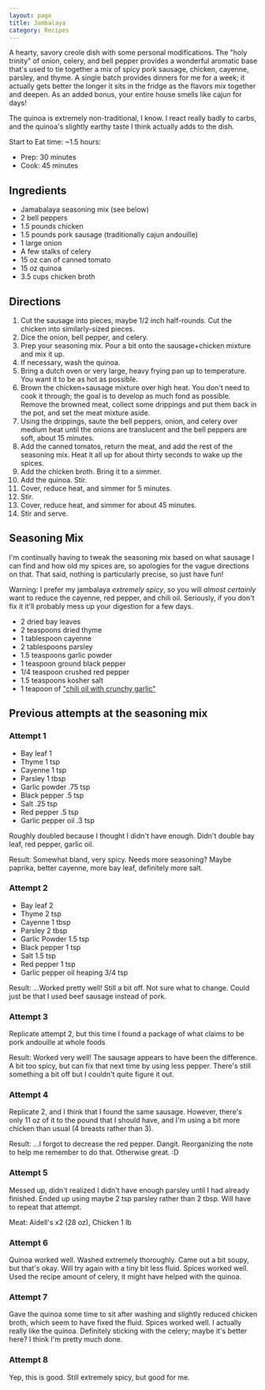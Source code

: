 ```yaml
---
layout: page
title: Jambalaya
category: Recipes
---
```


A hearty, savory creole dish with some personal modifications. The
"holy trinity" of onion, celery, and bell pepper provides a wonderful
aromatic base that's used to tie together a mix of spicy pork sausage,
chicken, cayenne, parsley, and thyme. A single batch provides dinners
for me for a week; it actually gets better the longer it sits in the
fridge as the flavors mix together and deepen. As an added bonus, your
entire house smells like cajun for days!

The quinoa is extremely non-traditional, I know. I react really badly
to carbs, and the quinoa's slightly earthy taste I think actually adds
to the dish.

Start to Eat time: ~1.5 hours:
- Prep: 30 minutes
- Cook: 45 minutes

## Ingredients

- Jamabalaya seasoning mix (see below)
- 2 bell peppers
- 1.5 pounds chicken
- 1.5 pounds pork sausage (traditionally cajun andouille)
- 1 large onion
- A few stalks of celery
- 15 oz can of canned tomato
- 15 oz quinoa
- 3.5 cups chicken broth

## Directions

1. Cut the sausage into pieces, maybe 1/2 inch half-rounds. Cut the
   chicken into similarly-sized pieces.
1. Dice the onion, bell pepper, and celery.
1. Prep your seasoning mix. Pour a bit onto the sausage+chicken
   mixture and mix it up.
1. If necessary, wash the quinoa.
1. Bring a dutch oven or very large, heavy frying pan up to
   temperature. You want it to be as hot as possible.
1. Brown the chicken+sausage mixture over high heat. You don't need to
   cook it through; the goal is to develop as much fond as
   possible. Remove the browned meat, collect some drippings and put
   them back in the pot, and set the meat mixture aside.
1. Using the drippings, saute the bell peppers, onion, and celery over
   medium heat until the onions are translucent and the bell peppers
   are soft, about 15 minutes.
1. Add the canned tomatos, return the meat, and add the rest of the
   seasoning mix. Heat it all up for about thirty seconds to wake up
   the spices.
1. Add the chicken broth. Bring it to a simmer.
1. Add the quinoa. Stir.
1. Cover, reduce heat, and simmer for 5 minutes.
1. Stir.
1. Cover, reduce heat, and simmer for about 45 minutes.
1. Stir and serve.

## Seasoning Mix

I'm continually having to tweak the seasoning mix based on what
sausage I can find and how old my spices are, so apologies for the
vague directions on that. That said, nothing is particularly precise,
so just have fun!

Warning: I prefer my jambalaya _extremely spicy_, so you will _almost
certainly_ want to reduce the cayenne, red pepper, and chili
oil. Seriously, if you don't fix it it'll probably mess up your
digestion for a few days.

- 2 dried bay leaves
- 2 teaspoons dried thyme
- 1 tablespoon cayenne
- 2 tablespoons parsley
- 1.5 teaspoons garlic powder
- 1 teaspoon ground black pepper
- 1/4 teaspoon crushed red pepper
- 1.5 teaspoons kosher salt
- 1 teapoon of ["chili oil with crunchy
  garlic"](https://smile.amazon.com/s?k=garlic+chili+oil)

## Previous attempts at the seasoning mix

### Attempt 1
- Bay leaf 1
- Thyme 1 tsp
- Cayenne 1 tsp
- Parsley 1 tbsp
- Garlic powder .75 tsp
- Black pepper .5 tsp
- Salt .25 tsp
- Red pepper .5 tsp
- Garlic pepper oil .3 tsp

Roughly doubled because I thought I didn't have enough. Didn't double
bay leaf, red pepper, garlic oil.

Result: Somewhat bland, very spicy. Needs more seasoning? Maybe
paprika, better cayenne, more bay leaf, definitely more salt.

### Attempt 2
- Bay leaf 2
- Thyme 2 tsp
- Cayenne 1 tbsp
- Parsley 2 tbsp
- Garlic Powder 1.5 tsp
- Black pepper 1 tsp
- Salt 1.5 tsp
- Red pepper 1 tsp
- Garlic pepper oil heaping 3/4 tsp

Result: ...Worked pretty well! Still a bit off. Not sure what to
change. Could just be that I used beef sausage instead of pork.

### Attempt 3
Replicate attempt 2, but this time I found a package of what claims to
be pork andouille at whole foods

Result: Worked very well! The sausage appears to have been the
difference. A bit too spicy, but can fix that next time by using less
pepper. There's still something a bit off but I couldn't quite figure
it out.

### Attempt 4

Replicate 2, and I think that I found the same sausage. However,
there's only 11 oz of it to the pound that I should have, and I'm
using a bit more chicken than usual (4 breasts rather than 3).

Result: ...I forgot to decrease the red pepper. Dangit. Reorganizing
the note to help me remember to do that. Otherwise great. :D

### Attempt 5

Messed up, didn't realized I didn't have enough parsley until I had
already finished. Ended up using maybe 2 tsp parsley rather than 2
tbsp. Will have to repeat that attempt.

Meat: Aidell's x2 (28 oz), Chicken 1 lb

### Attempt 6

Quinoa worked well. Washed extremely thoroughly. Came out a bit soupy,
but that's okay. Will try again with a tiny bit less fluid. Spices
worked well. Used the recipe amount of celery, it might have helped
with the quinoa.

### Attempt 7

Gave the quinoa some time to sit after washing and slightly reduced
chicken broth, which seem to have fixed the fluid. Spices worked
well. I actually really like the quinoa. Definitely sticking with the
celery; maybe it's better here? I think I'm pretty much done.

### Attempt 8

Yep, this is good. Still extremely spicy, but good for me.
